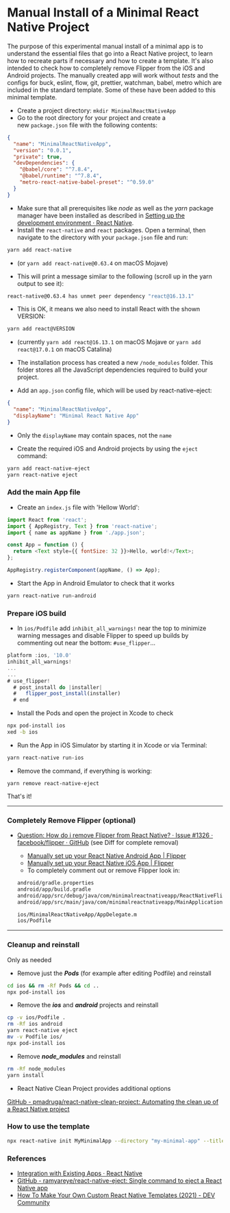 # Manual Install of a Minimal React Native Project

The purpose of this experimental manual install of a minimal app is to understand the essential files that go into a React Native project, to learn how to recreate parts if necessary and how to create a template. It's also intended to check how to completely remove Flipper from the iOS and Android projects. The manually created app will work without _tests_ and the configs for buck, eslint, flow, git, prettier, watchman, babel, metro which are included in the standard template. Some of these have been added to this minimal template.

- Create a project directory: `mkdir MinimalReactNativeApp`
- Go to the root directory for your project and create a new `package.json` file with the following contents:

```json
{
  "name": "MinimalReactNativeApp",
  "version": "0.0.1",
  "private": true,
  "devDependencies": {
    "@babel/core": "^7.8.4",
    "@babel/runtime": "^7.8.4",
    "metro-react-native-babel-preset": "^0.59.0"
  }
}
```

- Make sure that all prerequisites like _node_ as well as the _yarn_ package manager have been installed as described in [Setting up the development environment · React Native](https://reactnative.dev/docs/environment-setup).
- Install the `react-native` and `react` packages. Open a terminal, then navigate to the directory with your `package.json` file and run:

```bash
yarn add react-native
```

- (or `yarn add react-native@0.63.4` on macOS Mojave)

- This will print a message similar to the following (scroll up in the yarn output to see it):

```bash
react-native@0.63.4 has unmet peer dependency "react@16.13.1"
```

- This is OK, it means we also need to install React with the shown VERSION:

```bash
yarn add react@VERSION
```

- (currently `yarn add react@16.13.1` on macOS Mojave or `yarn add react@17.0.1` on macOS Catalina)

- The installation process has created a new `/node_modules` folder. This folder stores all the JavaScript dependencies required to build your project.
- Add an `app.json` config file, which will be used by react-native-eject:

```json
{
  "name": "MinimalReactNativeApp",
  "displayName": "Minimal React Native App"
}
```

- Only the `displayName` may contain spaces, not the `name`

- Create the required iOS and Android projects by using the `eject` command:

```bash
yarn add react-native-eject
yarn react-native eject
```

### Add the main App file

- Create an `index.js` file with 'Hellow World':

```js
import React from 'react';
import { AppRegistry, Text } from 'react-native';
import { name as appName } from './app.json';

const App = function () {
  return <Text style={{ fontSize: 32 }}>Hello, world!</Text>;
};

AppRegistry.registerComponent(appName, () => App);
```

- Start the App in Android Emulator to check that it works

```bash
yarn react-native run-android
```

### Prepare iOS build

- In `ios/Podfile` add `inhibit_all_warnings!` near the top to minimize warning messages and disable Flipper to speed up builds by commenting out near the bottom: `#use_flipper`...

```jsx
platform :ios, '10.0'
inhibit_all_warnings!
...
...
# use_flipper!
  # post_install do |installer|
  #   flipper_post_install(installer)
  # end
```

- Install the Pods and open the project in Xcode to check

```bash
npx pod-install ios
xed -b ios
```

- Run the App in iOS Simulator by starting it in Xcode or via Terminal:

```bash
yarn react-native run-ios
```

- Remove the command, if everything is working:

```
yarn remove react-native-eject
```

That's it!

---

### Completely Remove Flipper (optional)

- [Question: How do i remove Flipper from React Native? · Issue #1326 · facebook/flipper · GitHub](https://github.com/facebook/flipper/issues/1326) (see Diff for complete removal)

  - [Manually set up your React Native Android App | Flipper](https://fbflipper.com/docs/getting-started/react-native-android)
  - [Manually set up your React Native iOS App | Flipper](https://fbflipper.com/docs/getting-started/react-native-ios)
  - To completely comment out or remove Flipper look in:

  ```bash
  android/gradle.properties
  android/app/build.gradle
  android/app/src/debug/java/com/minimalreactnativeapp/ReactNativeFlipper.java
  android/app/src/main/java/com/minimalreactnativeapp/MainApplication.java

  ios/MinimalReactNativeApp/AppDelegate.m
  ios/Podfile
  ```

---

### Cleanup and reinstall

Only as needed

- Remove just the **_Pods_** (for example after editing Podfile) and reinstall

```bash
cd ios && rm -Rf Pods && cd ..
npx pod-install ios
```

- Remove the **_ios_** and **_android_** projects and reinstall

```bash
cp -v ios/Podfile .
rm -Rf ios android
yarn react-native eject
mv -v Podfile ios/
npx pod-install ios
```

- Remove **_node_modules_** and reinstall

```bash
rm -Rf node_modules
yarn install
```

- React Native Clean Project provides additional options

[GitHub - pmadruga/react-native-clean-project: Automating the clean up of a React Native project](https://github.com/pmadruga/react-native-clean-project)

### How to use the template

```bash
npx react-native init MyMinimalApp --directory "my-minimal-app" --title "My Minimal App Display Name" --template https://github.com/chriswayg/react-native-minimal-app.git
```

### References

- [Integration with Existing Apps · React Native](https://reactnative.dev/docs/integration-with-existing-apps)
- [GitHub - ramyareye/react-native-eject: Single command to eject a React Native app](https://github.com/ramyareye/react-native-eject)
- [How To Make Your Own Custom React Native Templates (2021) - DEV Community](https://dev.to/roycechua/how-to-make-your-own-custom-react-native-templates-2021-20l5)
